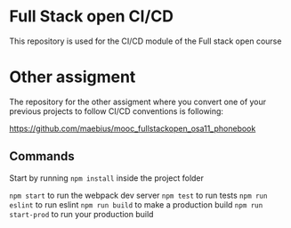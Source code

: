 # Full Stack open CI/CD

This repository is used for the CI/CD module of the Full stack open course

# Other assigment

The repository for the other assigment where you convert one of your
previous projects to follow CI/CD conventions is following:

https://github.com/maebius/mooc_fullstackopen_osa11_phonebook


## Commands

Start by running `npm install` inside the project folder

`npm start` to run the webpack dev server
`npm test` to run tests
`npm run eslint` to run eslint
`npm run build` to make a production build
`npm run start-prod` to run your production build
